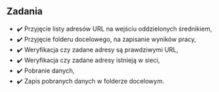 
## Zadania
- ✔️ Przyjęcie listy adresów URL na wejściu oddzielonych średnikiem,
- ✔️ Przyjęcie folderu docelowego, na zapisanie wyników pracy,
- ✔️ Weryfikacja czy zadane adresy są prawdziwymi URL,
- ✔️ Weryfikacja czy zadane adresy istnieją w sieci,
- ✔️ Pobranie danych,
- ✔️ Zapis pobranych danych w folderze docelowym.
